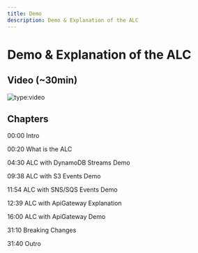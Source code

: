 ```yaml
---
title: Demo
description: Demo & Explanation of the ALC
---
```

# Demo & Explanation of the ALC

## Video (~30min)

![type:video](https://www.youtube.com/embed/sdytXUnfiqM)

## Chapters

00:00 Intro

00:20 What is the ALC

04:30 ALC with DynamoDB Streams Demo

09:38 ALC with S3 Events Demo

11:54 ALC with SNS/SQS Events Demo

12:39 ALC with ApiGateway Explanation

16:00 ALC with ApiGateway Demo

31:10 Breaking Changes

31:40 Outro
